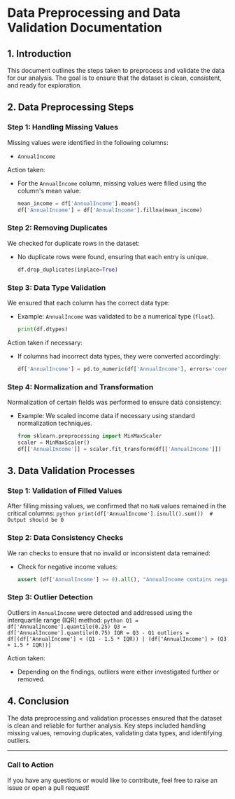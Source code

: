 # Data Preprocessing and Data Validation Documentation

## 1. Introduction
This document outlines the steps taken to preprocess and validate the data for our analysis. The goal is to ensure that the dataset is clean, consistent, and ready for exploration.

## 2. Data Preprocessing Steps

### Step 1: Handling Missing Values
Missing values were identified in the following columns:
- `AnnualIncome`

Action taken:
- For the `AnnualIncome` column, missing values were filled using the column's mean value:
    ```python
    mean_income = df['AnnualIncome'].mean()
    df['AnnualIncome'] = df['AnnualIncome'].fillna(mean_income)
    ```

### Step 2: Removing Duplicates
We checked for duplicate rows in the dataset:
- No duplicate rows were found, ensuring that each entry is unique.

    ```python
    df.drop_duplicates(inplace=True)
    ```

### Step 3: Data Type Validation
We ensured that each column has the correct data type:
- Example: `AnnualIncome` was validated to be a numerical type (`float`).

    ```python
    print(df.dtypes)
    ```

Action taken if necessary:
- If columns had incorrect data types, they were converted accordingly:
    ```python
    df['AnnualIncome'] = pd.to_numeric(df['AnnualIncome'], errors='coerce')
    ```

### Step 4: Normalization and Transformation
Normalization of certain fields was performed to ensure data consistency:
- Example: We scaled income data if necessary using standard normalization techniques.

    ```python
    from sklearn.preprocessing import MinMaxScaler
    scaler = MinMaxScaler()
    df[['AnnualIncome']] = scaler.fit_transform(df[['AnnualIncome']])
    ```

## 3. Data Validation Processes

### Step 1: Validation of Filled Values
After filling missing values, we confirmed that no `NaN` values remained in the critical columns:
    ```python
    print(df['AnnualIncome'].isnull().sum())  # Output should be 0
    ```

### Step 2: Data Consistency Checks
We ran checks to ensure that no invalid or inconsistent data remained:
- Check for negative income values:
    ```python
    assert (df['AnnualIncome'] >= 0).all(), "AnnualIncome contains negative values"
    ```

### Step 3: Outlier Detection
Outliers in `AnnualIncome` were detected and addressed using the interquartile range (IQR) method:
    ```python
    Q1 = df['AnnualIncome'].quantile(0.25)
    Q3 = df['AnnualIncome'].quantile(0.75)
    IQR = Q3 - Q1
    outliers = df[(df['AnnualIncome'] < (Q1 - 1.5 * IQR)) | (df['AnnualIncome'] > (Q3 + 1.5 * IQR))]
    ```

Action taken:
- Depending on the findings, outliers were either investigated further or removed.

## 4. Conclusion
The data preprocessing and validation processes ensured that the dataset is clean and reliable for further analysis. Key steps included handling missing values, removing duplicates, validating data types, and identifying outliers.

---

### Call to Action
If you have any questions or would like to contribute, feel free to raise an issue or open a pull request!

